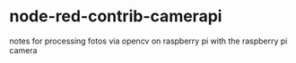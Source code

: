 # node-red-contrib-camerapi
notes for processing fotos via opencv on raspberry pi with the raspberry pi camera 
